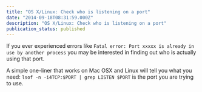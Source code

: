 ```yaml
---
title: "OS X/Linux: Check who is listening on a port"
date: "2014-09-18T08:31:59.000Z"
description: "OS X/Linux: Check who is listening on a port"
publication_status: published
---
```


If you ever experienced errors like `Fatal error: Port xxxxx is already in use by another process` you may be interested in finding out who is actually using that port. 

A simple one-liner that works on Mac OSX and Linux will tell you what you need: `lsof -n -i4TCP:$PORT | grep LISTEN $PORT` is the port you are trying to use.
